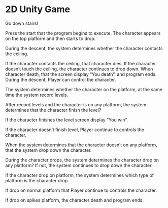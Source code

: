 # 2D Unity Game
Go down stairs!

Press the start that the program begins to execute. The character appears on the top platform and then starts to drop. 

During the descent, the system determines whether the character contacts the ceiling.

If the character contacts the ceiling, that character dies. If the character doesn’t touch the ceiling, the character continues to drop down. When character death, that the screen 
display “You death”, and program ends. During the descent, Player can control the character. 

The system determines whether the character on the platform, at the same time the system record levels. 

After record levels and the character is on any platform, the system determines that the character finish the level? 

If the character finishes the level screen display “You win”. 

If the character doesn’t finish level, Player continue to controls the character. 

When the system determines that the character doesn’t on any platform, that the system drop down the character. 

During the character drops, the system determines the character drop on any platform? If not, the system continues to drop down the character. 

If the character drop on platform, the system determines which type of platform is the character drop. 

If drop on normal platform that Player continue to controls the character. 

If drop on spikes platform, the character death and program ends.

